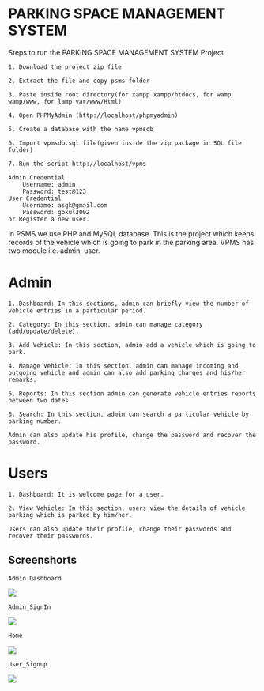 # PARKING SPACE MANAGEMENT SYSTEM

Steps to run the PARKING SPACE MANAGEMENT SYSTEM Project

    1. Download the project zip file

    2. Extract the file and copy psms folder

    3. Paste inside root directory(for xampp xampp/htdocs, for wamp wamp/www, for lamp var/www/Html)

    4. Open PHPMyAdmin (http://localhost/phpmyadmin)

    5. Create a database with the name vpmsdb

    6. Import vpmsdb.sql file(given inside the zip package in SQL file folder)

    7. Run the script http://localhost/vpms

    Admin Credential
        Username: admin
        Password: test@123
    User Credential
        Username: asgk@gmail.com
        Password: gokul2002
    or Register a new user.

In PSMS we use PHP and MySQL database. This is the project which keeps records of the vehicle which is going to park in the parking area. VPMS has two module i.e. admin, user.

# Admin

    1. Dashboard: In this sections, admin can briefly view the number of vehicle entries in a particular period.

    2. Category: In this section, admin can manage category (add/update/delete).

    3. Add Vehicle: In this section, admin add a vehicle which is going to park.

    4. Manage Vehicle: In this section, admin can manage incoming and outgoing vehicle and admin can also add parking charges and his/her remarks.

    5. Reports: In this section admin can generate vehicle entries reports between two dates.

    6. Search: In this section, admin can search a particular vehicle by parking number.

    Admin can also update his profile, change the password and recover the password.

# Users

    1. Dashboard: It is welcome page for a user.

    2. View Vehicle: In this section, users view the details of vehicle parking which is parked by him/her.

    Users can also update their profile, change their passwords and recover their passwords.
    
    
## Screenshorts

    Admin Dashboard

   <img src= "https://user-images.githubusercontent.com/103558082/235094247-47866d3f-990b-4631-99a0-8725f28cee84.png">
    
    Admin_SignIn
    
   <img src= "https://user-images.githubusercontent.com/103558082/235094330-9e07a205-642e-4b0d-890b-417d3464cf2c.png">

    Home
    
   <img src= "https://user-images.githubusercontent.com/103558082/235094362-df6136e7-a9d2-43b4-a7f2-30fdb43ae9b0.png">
    
    User_Signup
    
   <img src= "https://user-images.githubusercontent.com/103558082/235094428-04496dd3-fe84-4a0b-b78c-3bc6f7ce199e.png">
